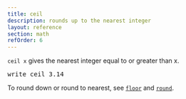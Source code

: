 ```yaml
---
title: ceil
description: rounds up to the nearest integer
layout: reference
section: math
refOrder: 6
---
```


`ceil x` gives the nearest integer equal to or greater than x.

<pre class="jumbo" data-before='write "two cubed is:"'>
write ceil 3.14
</pre>

To round down or round to nearest, see [`floor`](floor.html) and
[`round`](round.html).
